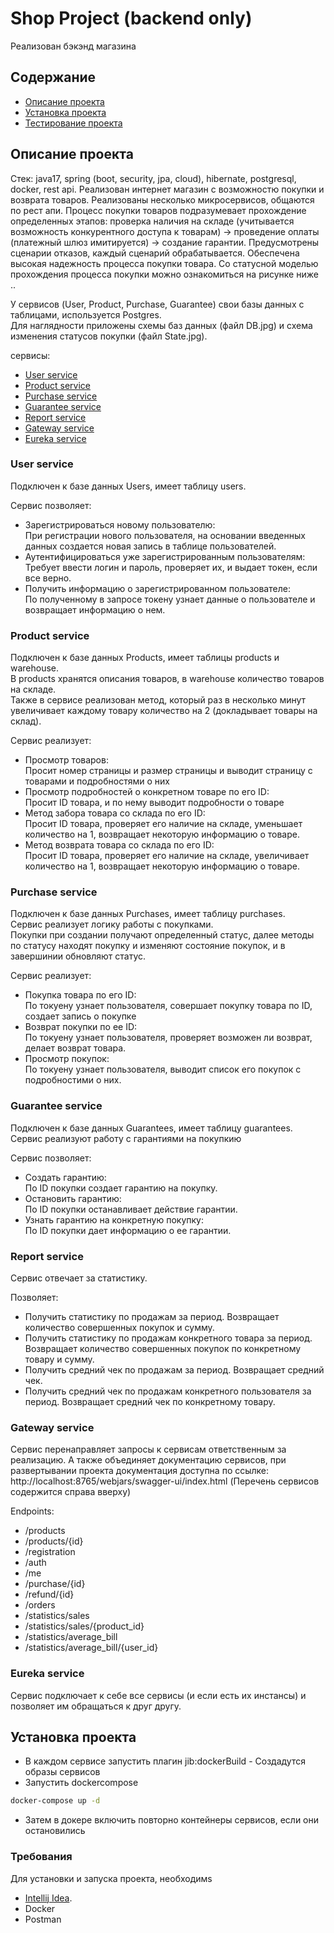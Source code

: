 # Shop Project (backend only)
Реализован бэкэнд магазина
## Содержание
- [Описание проекта](#описание-проекта)
- [Установка проекта](#установка-проекта)
- [Тестирование проекта](#тестирование-проекта)

## Описание проекта
Стек: java17, spring (boot, security, jpa, cloud), hibernate, postgresql, docker, rest api.
Реализован интернет магазин с возможностю покупки и возврата товаров. Реализованы несколько микросервисов, общаются по рест апи. 
Процесс покупки товаров подразумевает прохождение определенных этапов: проверка наличия на складе (учитывается возможность конкурентного доступа к товарам) -> проведение оплаты (платежный шлюз имитируется) -> создание гарантии.
Предусмотрены сценарии отказов, каждый сценарий обрабатывается. Обеспечена высокая надежность процесса покупки товара. Со статусной моделью прохождения процесса покупки можно ознакомиться на рисунке ниже .. 

У сервисов (User, Product, Purchase, Guarantee) свои базы данных с таблицами, используется Postgres.  
Для наглядности приложены схемы баз данных (файл DB.jpg) и схема изменения статусов покупки (файл State.jpg).  

сервисы:
- [User service](#user-service)
- [Product service](#product-service)
- [Purchase service](#purchase-service)
- [Guarantee service](#guarantee-service)
- [Report service](#report-service)
- [Gateway service](#gateway-service)
- [Eureka service](#eureka-service)

 ### User service

Подключен к базе данных Users, имеет таблицу users.  
  
Сервис позволяет:
- Зарегистрироваться новому пользователю:  
При регистрации нового пользователя, на основании введенных данных создается новая запись в таблице пользователей.
- Аутентифицироваться уже зарегистрированным пользователям:  
Требует ввести логин и пароль, проверяет их, и выдает токен, если все верно.
- Получить информацию о зарегистрированном пользователе:  
По полученному в запросе токену узнает данные о пользователе и возвращает информацию о нем.

### Product service

Подключен к базе данных Products, имеет таблицы products и warehouse.  
В products хранятся описания товаров, в warehouse количество товаров на складе.  
Также в сервисе реализован метод, который раз в несколько минут увеличивает каждому товару количество на 2 (докладывает товары на склад).  
  
Сервис реализует:
- Просмотр товаров:  
Просит номер страницы и размер страницы и выводит страницу с товарами и подробностями о них
- Просмотр подробностей о конкретном товаре по его ID:  
Просит ID товара, и по нему выводит подробности о товаре
- Метод забора товара со склада по его ID:  
Просит ID товара, проверяет его наличие на складе, уменьшает количество на 1, возвращает некоторую информацию о товаре.
- Метод возврата товара со склада по его ID:  
Просит ID товара, проверяет его наличие на складе, увеличивает количество на 1, возвращает некоторую информацию о товаре.

### Purchase service

Подключен к базе данных Purchases, имеет таблицу purchases.  
Сервис реализует логику работы с покупками.  
Покупки при создании получают определенный статус, далее методы по статусу находят покупку и изменяют состояние покупок, 
и в завершинии обновляют статус.  
  
Сервис реализует: 
- Покупка товара по его ID:  
По токуену узнает пользователя, совершает покупку товара по ID, создает запись о покупке
- Возврат покупки по ее ID:  
По токуену узнает пользователя, проверяет возможен ли возврат, делает возврат товара.
- Просмотр покупок:  
По токуену узнает пользователя, выводит список его покупок с подробностими о них.

### Guarantee service

Подключен к базе данных Guarantees, имеет таблицу guarantees.  
Сервис реализуют работу с гарантиями на покупкию

Сервис позволяет:
- Создать гарантию:  
По ID покупки создает гарантию на покупку.
- Остановить гарантию:  
По ID покупки останавливает действие гарантии.
- Узнать гарантию на конкретную покупку:  
По ID покупки дает информацию о ее гарантии.

### Report service

Сервис отвечает за статистику.  

Позволяет:
- Получить статистику по продажам за период.
Возвращает количество совершенных покупок и сумму.
- Получить статистику по продажам конкретного товара за период.
Возвращает количество совершенных покупок по конкретному товару и сумму.
- Получить средний чек по продажам за период.
Возвращает средний чек.
- Получить средний чек по продажам конкретного пользователя за период.
Возвращает средний чек по конкретному товару.

### Gateway service

Сервис перенаправляет запросы к сервисам ответственным за реализацию.
А также объединяет документацию сервисов, при развертывании проекта документация доступна по ссылке:  
http://localhost:8765/webjars/swagger-ui/index.html (Перечень сервисов содержится справа вверху)  
  
Endpoints:  
- /products
- /products/{id}
- /registration
- /auth
- /me
- /purchase/{id}
- /refund/{id}
- /orders
- /statistics/sales
- /statistics/sales/{product_id}
- /statistics/average_bill
- /statistics/average_bill/{user_id}

### Eureka service

Сервис подключает к себе все сервисы (и если есть их инстансы) и позволяет им обращаться к друг другу.

## Установка проекта

- В каждом сервисе запустить плагин jib:dockerBuild - Создадутся образы сервисов
- Запустить dockercompose
 ```sh
docker-compose up -d 
```
- Затем в докере включить повторно контейнеры сервисов, если они остановились

### Требования
Для установки и запуска проекта, необходимs
- [Intellij Idea](https://www.jetbrains.com/ru-ru/idea/).
- Docker
- Postman


```typescript

```
